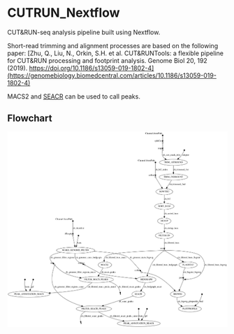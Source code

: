 # CUTRUN_Nextflow
CUT&amp;RUN-seq analysis pipeline built using Nextflow.

Short-read trimming and alignment processes are based on the following paper:
[Zhu, Q., Liu, N., Orkin, S.H. et al. CUT&RUNTools: a flexible pipeline for CUT&RUN processing and footprint analysis. Genome Biol 20, 192 (2019). https://doi.org/10.1186/s13059-019-1802-4](https://genomebiology.biomedcentral.com/articles/10.1186/s13059-019-1802-4)

MACS2 and [SEACR](https://github.com/FredHutch/SEACR) can be used to call peaks.

## Flowchart

![flowchart](./flowchart.png)